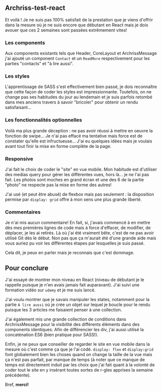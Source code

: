 ## Archriss-test-react

Et voilà ! Je ne suis pas 100% satisfait de la prestation que je viens d'offrir dans la mesure où je ne suis encore que débutant en React mais je dois avouer que ces 2 semaines sont passées extrêmement vites!

### Les components

Aux components existants tels que Header, CoreLayout et ArchrissMessage j'ai ajouté un component `Contact` et un `ReadMore` respectivement pour les parties "contacts" et "à lire aussi".

### Les styles

L'apprentissage de SASS s'est effectivement bien passé, je dois reconnaître que cette façon de coder les styles est impressionnante. Toutefois, on ne change pas ses habitudes du jour au lendemain et je suis parfois retombé dans mes anciens travers à savoir "bricoler" pour obtenir un rendu satisfaisant...

### Les fonctionnalités optionnelles

Voilà ma plus grande déception : ne pas avoir réussi à mettre en oeuvre la fonction de swipe... Je n'ai pas effacé ma tentative mais force est de constater qu'elle est infructueuse... J'ai eu quelques idées mais je voulais avant tout finir la mise en forme complète de la page.

### Responsive

J'ai fait le choix de coder le "site" en vue mobile. Mon habitude est d'utiliser des medias query pour gérer les différentes vues, hors là... je ne l'ai pas fait. Les photos sont moches en grand écran et une des 6 de la partie "photo" ne respecte pas la mise en forme des autres!

J'ai usé (et peut être abusé) de flexbox mais pas seulement : la disposition permise par `display: grid` offre à mon sens une plus grande liberté.

### Commentaires

Je n'ai mis aucun commentaire! En fait, si, j'avais commencé à en mettre dès mes premières lignes de code mais à force d'effacer, de modifier, de déplacer, je les ai retirés. Là où j'ai été vraiment bête, c'est de ne pas avoir utilisé Git dès le début. Non pas que ça m'aurait été d'une grande aide mais vous auriez pu voir les différentes étapes par lesquelles je suis passé.

Cela dit, je peux en parler mais je reconnais que c'est dommage.

## Pour conclure

J'ai essayé de montrer mon niveau en React (niveau de débutant je le rappelle puisque je n'en avais jamais fait auparavant). J'ai suivi une formation vidéo sur `udemy` et je me suis lancé.

J'ai voulu montrer que je savais manipuler les states, notamment pour la partie `A lire aussi` où je crée un objet sur lequel je boucle pour le rendu puisque les 3 articles me faisaient penser à une collection.

J'ai également mis une grande collection de conditions dans ArchrissMessage pour la visibilité des différents éléments dans des components identiques. Afin de différencier les div, j'ai aussi utilisé la concaténation ES6 (bien pratique pour SASS!).

Enfin, je ne peux que conseiller de regarder le site en vue mobile dans la mesure où c'est comme ça que je l'ai codé. `display: flex` et `display:grid` font globalement bien les choses quand on change la taille de la vue mais ça n'est pas parfait, par manque de temps (à noter que ce manque de temps est directement induit par les choix que j'ai fait quant à la volonté de coder tout le site en y insérant toutes sortes de r-gles apprises la semaine précédente).

Bref, **merci!**
